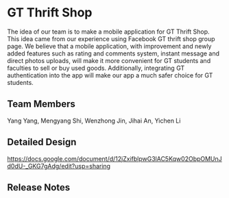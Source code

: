 # GT Thrift Shop

The idea of our team is to make a mobile application for GT Thrift Shop. This idea came from our experience using Facebook GT thrift shop group page. We believe that a mobile application, with improvement and newly added features such as rating and comments system, instant message and direct photos uploads, will make it more convenient for GT students and faculties to sell or buy used goods. Additionally, integrating GT authentication into the app will make our app a much safer choice for GT students.

## Team Members

 Yang Yang, Mengyang Shi, Wenzhong Jin, Jihai An, Yichen Li

## Detailed Design

 https://docs.google.com/document/d/12jZxifblpwG3lAC5Kqw02ObpOMUnJd0dU-_GKG7gAdg/edit?usp=sharing

## Release Notes
